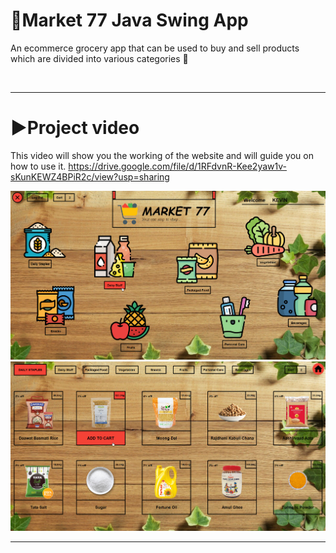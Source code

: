 # 🛒Market 77 Java Swing App

An ecommerce grocery app that can be used to buy and sell products which are divided into various categories 🛒

<br/>
<hr>

# ▶Project video
This video will show you the working of the website and will guide you on how to use it.
https://drive.google.com/file/d/1RFdvnR-Kee2yaw1v-sKunKEWZ4BPiR2c/view?usp=sharing

<img alt="Home.java" src="https://github.com/Kevin-Menezes/Market-77/blob/main/HomePage.jpg">
<img alt="Daily Staples.java" src="https://github.com/Kevin-Menezes/Market-77/blob/main/DailyStaples.jpg">

<br/>
<hr>

